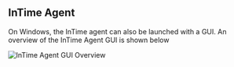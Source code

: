 InTime Agent
------------

On Windows, the InTime agent can also be launched with a GUI. An
overview of the InTime Agent GUI is shown below

 
![InTime Agent GUI
Overview](images/getting_started/intime_agent_gui_overview.png)
